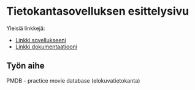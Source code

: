 # Tietokantasovelluksen esittelysivu

Yleisiä linkkejä:

* [Linkki sovellukseeni](http://mikaelpa.users.cs.helsinki.fi/tsoha2018/)
* [Linkki dokumentaatiooni](doc/dokumentaatio.pdf)

## Työn aihe

PMDB - practice movie database (elokuvatietokanta)

